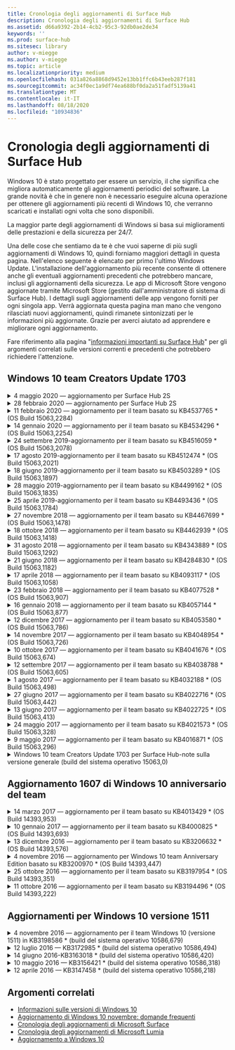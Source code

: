 ```yaml
---
title: Cronologia degli aggiornamenti di Surface Hub
description: Cronologia degli aggiornamenti di Surface Hub
ms.assetid: d66a9392-2b14-4cb2-95c3-92db0ae2de34
keywords: ''
ms.prod: surface-hub
ms.sitesec: library
author: v-miegge
ms.author: v-miegge
ms.topic: article
ms.localizationpriority: medium
ms.openlocfilehash: 031a826a8868d9452e13bb1ffc6b43eeb287f181
ms.sourcegitcommit: ac34f0ec1a9df74ea688bf0da2a51fadf5139a41
ms.translationtype: MT
ms.contentlocale: it-IT
ms.lasthandoff: 08/18/2020
ms.locfileid: "10934836"
---
```

# Cronologia degli aggiornamenti di Surface Hub

Windows 10 è stato progettato per essere un servizio, il che significa che migliora automaticamente gli aggiornamenti periodici del software. La grande novità è che in genere non è necessario eseguire alcuna operazione per ottenere gli aggiornamenti più recenti di Windows 10, che verranno scaricati e installati ogni volta che sono disponibili.

La maggior parte degli aggiornamenti di Windows si basa sui miglioramenti delle prestazioni e della sicurezza per 24/7.

Una delle cose che sentiamo da te è che vuoi saperne di più sugli aggiornamenti di Windows 10, quindi forniamo maggiori dettagli in questa pagina. Nell'elenco seguente è elencato per primo l'ultimo Windows Update. L'installazione dell'aggiornamento più recente consente di ottenere anche gli eventuali aggiornamenti precedenti che potrebbero mancare, inclusi gli aggiornamenti della sicurezza. Le app di Microsoft Store vengono aggiornate tramite Microsoft Store (gestito dall'amministratore di sistema di Surface Hub). I dettagli sugli aggiornamenti delle app vengono forniti per ogni singola app.
Verrà aggiornata questa pagina man mano che vengono rilasciati nuovi aggiornamenti, quindi rimanete sintonizzati per le informazioni più aggiornate. Grazie per averci aiutato ad apprendere e migliorare ogni aggiornamento.

Fare riferimento alla pagina "[informazioni importanti su Surface Hub](https://support.microsoft.com/products/surface-devices/surface-hub)" per gli argomenti correlati sulle versioni correnti e precedenti che potrebbero richiedere l'attenzione.

## Windows 10 team Creators Update 1703

<details>
<summary>4 maggio 2020 — aggiornamento per Surface Hub 2S</summary>

Questo aggiornamento è specifico di Surface Hub 2S e fornisce gli aggiornamenti del driver e del firmware descritti di seguito:

* Driver audio per Surface USB-15.3.6.0
  * Migliora le prestazioni audio direzionali.
* Driver audio per la visualizzazione Intel (R)-10.27.0.5
  * Migliora gli scenari di condivisione dello schermo.
* Driver di grafica Intel (R)-26.20.100.7263
  * Migliora la stabilità del sistema.
* Driver di sistema Surface-1.7.139.0
  * Migliora la stabilità del sistema.
* Aggiornamento del firmware di Surface SMC-1.176.139.0
  * Migliora la stabilità del sistema.
</details>

<details>
<summary>28 febbraio 2020 — aggiornamento per Surface Hub 2S</summary>

Questo aggiornamento è specifico di Surface Hub 2S e fornisce gli aggiornamenti del driver e del firmware descritti di seguito:

* Driver di integrazione della superficie-13.46.139.0 
  * Migliora gli scenari di luminosità dello schermo.
* Driver di interfaccia di Intel (R) Management Engine-1914.12.0.1256
  * Migliora la stabilità del sistema.
* Aggiornamento del firmware di Surface SMC-1.161.139.0
  * Migliora le prestazioni della batteria della penna.
* Aggiornamento di Surface UEFI-694.2938.768.0
  * Migliora la stabilità del sistema.
</details>

<details>
<summary>11 febbraio 2020 — aggiornamento per il team basato su KB4537765 * (OS Build 15063,2284)</summary>

Questo aggiornamento per Surface Hub include miglioramenti della qualità e correzioni per la sicurezza. Gli aggiornamenti principali per Surface Hub, non già descritti nella [cronologia degli aggiornamenti di Windows 10](https://support.microsoft.com/help/4018124/windows-10-update-history), includono:

* Risolve un problema in cui l'hub 2S non può essere sentito bene dagli altri partecipanti durante le chiamate Skype for business.
* Migliora l'affidabilità per alcuni scenari di utilizzo della lingua araba, ebraica e di altro linguaggio RTL in Surface Hub.

Fare riferimento alla guida per l' [amministratore di Surface Hub](https://docs.microsoft.com/surface-hub/) per abilitare/disabilitare le funzionalità e i servizi del dispositivo.
*[KB4537765](https://support.microsoft.com/help/4537765)
</details>

<details>
<summary>14 gennaio 2020 — aggiornamento per il team basato su KB4534296 * (OS Build 15063,2254)</summary>

Questo aggiornamento per Surface Hub include miglioramenti della qualità e correzioni per la sicurezza. Gli aggiornamenti principali per Surface Hub, non già descritti nella [cronologia degli aggiornamenti di Windows 10](https://support.microsoft.com/help/4018124/windows-10-update-history), includono:

* Risolve un problema con la raccolta di log per Microsoft Surface Hub 2S.

Fare riferimento alla guida per l' [amministratore di Surface Hub](https://docs.microsoft.com/surface-hub/) per abilitare/disabilitare le funzionalità e i servizi del dispositivo.
*[KB4534296](https://support.microsoft.com/help/4534296)
</details>

<details>
<summary>24 settembre 2019-aggiornamento per il team basato su KB4516059 * (OS Build 15063,2078)</summary>

Questo aggiornamento per Surface Hub include miglioramenti della qualità e correzioni per la sicurezza. Gli aggiornamenti principali per Surface Hub, non già descritti nella [cronologia degli aggiornamenti di Windows 10](https://support.microsoft.com/help/4018124/windows-10-update-history), includono:

 * Aggiornare la pagina impostazioni di ripristino di Surface Hub 2S per riflettere accuratamente le opzioni di ripristino.
 * Aggiornare la schermata iniziale di Surface Hub 2S per migliorare la riconoscibilità del dispositivo.
 * È stato risolto un problema con la visualizzazione in modo non corretto dello sfondo di Windows Team Shell.
 * È stato risolto un problema con la persistenza del layout del menu Start quando è stato configurato tramite MDM.
 * È stato risolto un problema in Microsoft Edge che si verifica quando si esplorano alcuni siti Web interni.
 * È stato risolto un problema in Skype for business che si verifica quando si presenta in modalità schermo intero.

Fare riferimento alla guida per l' [amministratore di Surface Hub](https://docs.microsoft.com/surface-hub/) per abilitare/disabilitare le funzionalità e i servizi del dispositivo.
*[KB4503289](https://support.microsoft.com/help/4503289)
</details>

<details>
<summary>17 agosto 2019-aggiornamento per il team basato su KB4512474 * (OS Build 15063,2021)</summary>

Questo aggiornamento per Surface Hub include miglioramenti della qualità e correzioni per la sicurezza. Gli aggiornamenti principali per Surface Hub, non già descritti nella [cronologia degli aggiornamenti di Windows 10](https://support.microsoft.com/help/4018124/windows-10-update-history), includono:

 * Assicura che il video su Hub 2S sia impostato su "Duplica".
 * Migliora l'affidabilità per alcuni scenari di utilizzo della lingua araba in Surface Hub.

Fare riferimento alla guida per l' [amministratore di Surface Hub](https://docs.microsoft.com/surface-hub/) per abilitare/disabilitare le funzionalità e i servizi del dispositivo.
*[KB4503289](https://support.microsoft.com/help/4503289)
 </details>

<details>
<summary>18 giugno 2019-aggiornamento per il team basato su KB4503289 * (OS Build 15063,1897)</summary>

Questo aggiornamento per Surface Hub include miglioramenti della qualità e correzioni per la sicurezza. Gli aggiornamenti principali per Surface Hub, non già descritti nella [cronologia degli aggiornamenti di Windows 10](https://support.microsoft.com/help/4018124/windows-10-update-history), includono:

* Risolve un problema che impedisce a un utente di accedere a un dispositivo Microsoft Surface Hub con un account di Azure Active Directory. Questo problema si verifica perché una sessione precedente non è terminata correttamente.
* Aggiunge il supporto per le connessioni TLS 1,2 ai provider di identità e Exchange negli scenari di configurazione dell'account del dispositivo.
* Correzioni per migliorare l'affidabilità dell'app di diagnostica hardware in hub 2S. 
* Correzione per migliorare la coerenza dell'esperienza di configurazione della prima esecuzione in hub 2S. 

Fare riferimento alla guida per l' [amministratore di Surface Hub](https://docs.microsoft.com/surface-hub/) per abilitare/disabilitare le funzionalità e i servizi del dispositivo.
*[KB4503289](https://support.microsoft.com/help/4503289)
</details>

<details>
<summary>28 maggio 2019-aggiornamento per il team basato su KB4499162 * (OS Build 15063,1835)</summary>

Questo aggiornamento per Surface Hub include miglioramenti della qualità e correzioni per la sicurezza. Gli aggiornamenti principali per Surface Hub, non già descritti nella [cronologia degli aggiornamenti di Windows 10](https://support.microsoft.com/help/4018124/windows-10-update-history), includono:

* Assicura che agli utenti di Surface Hub non venga chiesto di immettere le credenziali del proxy dopo che è stata abilitata la funzionalità "Usa credenziali account dispositivo".
* Risolve un problema in cui le connessioni Skype non riescono periodicamente perché l'audio/video non usa il proxy corretto.
* Aggiunge il supporto per TLS 1,2 in Skype for business.
* Risolve un errore di connessione SIP nel client Skype quando il server Skype ha disabilitato TLS 1,0 o TLS 1,1.

Fare riferimento alla guida per l' [amministratore di Surface Hub](https://docs.microsoft.com/surface-hub/) per abilitare/disabilitare le funzionalità e i servizi del dispositivo.
*[KB4499162](https://support.microsoft.com/help/4499162)
</details>

<details>
<summary>25 aprile 2019-aggiornamento per il team basato su KB4493436 * (OS Build 15063,1784)</summary>

Questo aggiornamento per Surface Hub include miglioramenti della qualità e correzioni per la sicurezza. Gli aggiornamenti principali per Surface Hub, non già descritti nella [cronologia degli aggiornamenti di Windows 10](https://support.microsoft.com/help/4018124/windows-10-update-history), includono:

* Risolve i problemi di sincronizzazione video e audio con alcuni dispositivi USB connessi all'hub Surface.

Fare riferimento alla guida per l' [amministratore di Surface Hub](https://docs.microsoft.com/surface-hub/) per abilitare/disabilitare le funzionalità e i servizi del dispositivo.
*[KB4493436](https://support.microsoft.com/help/4493436)
</details>

<details>
<summary>27 novembre 2018 — aggiornamento per il team basato su KB4467699 * (OS Build 15063,1478)</summary>

Questo aggiornamento per Surface Hub include miglioramenti della qualità e correzioni per la sicurezza. Gli aggiornamenti principali per Surface Hub, non già descritti nella [cronologia degli aggiornamenti di Windows 10](https://support.microsoft.com/help/4018124/windows-10-update-history), includono:

* Risolve un problema che impedisce ad alcuni utenti di accedere a "riunioni e file personali".

Fare riferimento alla guida per l' [amministratore di Surface Hub](https://docs.microsoft.com/surface-hub/) per abilitare/disabilitare le funzionalità e i servizi del dispositivo.
*[KBKB4467699](https://support.microsoft.com/help/KB4467699)
</details>

<details>
<summary>18 ottobre 2018 — aggiornamento per il team basato su KB4462939 * (OS Build 15063,1418)</summary>

Questo aggiornamento per Surface Hub include miglioramenti della qualità e correzioni per la sicurezza. Gli aggiornamenti principali per Surface Hub, non già descritti nella [cronologia degli aggiornamenti di Windows 10](https://support.microsoft.com/help/4018124/windows-10-update-history), includono:

* Correzioni per Skype for business: 
  * Risolve il problema di connessione Skype for business durante la ripresa da Sleep
  * Risolve il problema della connessione di rete Skype for business, quando il dispositivo è connesso a Internet
  * Risolve l'arresto anomalo di Skype for business durante la ricerca di utenti dalla directory
* Risolve il problema in cui l'hub riporta erroneamente "nessuna connessione Internet" in ambienti proxy aziendali.
* È stata implementata una funzionalità che consente ai clienti di eseguire l'operazione in una nuova esperienza lavagna.

Fare riferimento alla guida per l' [amministratore di Surface Hub](https://docs.microsoft.com/surface-hub/) per abilitare/disabilitare le funzionalità e i servizi del dispositivo.
*[KB4462939](https://support.microsoft.com/help/4462939)
</details>

<details>
<summary>31 agosto 2018 — aggiornamento per il team basato su KB4343889 * (OS Build 15063,1292)</summary>

Questo aggiornamento per Surface Hub include miglioramenti della qualità e correzioni per la sicurezza. Gli aggiornamenti principali per Surface Hub, non già descritti nella [cronologia degli aggiornamenti di Windows 10](https://support.microsoft.com/help/4018124/windows-10-update-history), includono:

* Aggiunge il supporto per Microsoft Teams
* Risolve il problema di gestione delle attività con la registrazione di Intune
* Consente agli amministratori di disabilitare la messaggistica istantanea e i servizi di posta elettronica per l'hub
* Ulteriori correzioni di bug e miglioramenti dell'affidabilità per l'app di Surface Hub Skype for business

Fare riferimento alla guida per l' [amministratore di Surface Hub](https://docs.microsoft.com/surface-hub/) per abilitare/disabilitare le funzionalità e i servizi del dispositivo.
*[KB4343889](https://support.microsoft.com/help/4343889)
</details>

<details>
<summary>21 giugno 2018 — aggiornamento per il team basato su KB4284830 * (OS Build 15063,1182)</summary>

Questo aggiornamento per Surface Hub include miglioramenti della qualità e correzioni per la sicurezza. Gli aggiornamenti principali per Surface Hub, non già descritti nella [cronologia degli aggiornamenti di Windows 10](https://support.microsoft.com/help/4018124/windows-10-update-history), includono:

* Modifica della telemetria per il supporto dei requisiti di PILR in EMEA

Fare riferimento alla guida per l' [amministratore di Surface Hub](https://docs.microsoft.com/surface-hub/) per abilitare/disabilitare le funzionalità e i servizi del dispositivo.
*[KB4284830](https://support.microsoft.com/help/KB4284830)
</details>

<details>
<summary>17 aprile 2018 — aggiornamento per il team basato su KB4093117 * (OS Build 15063,1058)</summary>

Questo aggiornamento per Surface Hub include miglioramenti della qualità e correzioni per la sicurezza. Gli aggiornamenti principali per Surface Hub, non già descritti nella [cronologia degli aggiornamenti di Windows 10](https://support.microsoft.com/help/4018124/windows-10-update-history), includono:

* Risolve un problema di proiezione cablata
* Abilita l'aggiornamento in blocco per determinati criteri MDM (Mobile Device Management)
* Risolve il problema con il telefono con chiamate internazionali
* Risolvere i problemi di risoluzione delle immagini quando 2 hub di Surface si uniscono alla stessa riunione
* Risolve l'errore di gestione dei certificati OMS (Operations Management Suite)
* Risolve un problema di sicurezza quando si pulisce alla fine di una sessione
* Indirizzi Miracast problema, quando Surface Hub viene specificato per i canali da 149 a 165
  * I canali da 149 a 165 continueranno a essere inutilizzabili in Europa, Giappone o Israele a causa di normative governative regionali

Fare riferimento alla guida per l' [amministratore di Surface Hub](https://docs.microsoft.com/surface-hub/) per abilitare/disabilitare le funzionalità e i servizi del dispositivo.
*[KB4093117](https://support.microsoft.com/help/4093117)
</details>

<details>
<summary>23 febbraio 2018 — aggiornamento per il team basato su KB4077528 * (OS Build 15063,907)</summary>

Questo aggiornamento per Surface Hub include miglioramenti della qualità e correzioni per la sicurezza. Gli aggiornamenti principali per Surface Hub, non già descritti nella [cronologia degli aggiornamenti di Windows 10](https://support.microsoft.com/help/4018124/windows-10-update-history), includono:

* Risolto un problema per cui le impostazioni MDM non venivano applicate correttamente
* Processo di pulizia migliorato

Fare riferimento alla guida per l' [amministratore di Surface Hub](https://docs.microsoft.com/surface-hub/) per abilitare/disabilitare le funzionalità e i servizi del dispositivo.
*[KB4077528](https://support.microsoft.com/help/4077528)
</details>

<details>
<summary>16 gennaio 2018 — aggiornamento per il team basato su KB4057144 * (OS Build 15063,877)</summary>

Questo aggiornamento per Surface Hub include miglioramenti della qualità e correzioni per la sicurezza. Gli aggiornamenti principali per Surface Hub, non già descritti nella [cronologia degli aggiornamenti di Windows 10](https://support.microsoft.com/help/4018124/windows-10-update-history), includono:

* Aggiunge la possibilità di gestire il layout di riquadro del menu Start tramite MDM
* Correzione di bug MDM sulla configurazione della rotazione delle password

Fare riferimento alla guida per l' [amministratore di Surface Hub](https://docs.microsoft.com/surface-hub/) per abilitare/disabilitare le funzionalità e i servizi del dispositivo.
*[KB4057144](https://support.microsoft.com/help/4057144)
</details>

<details>
<summary>12 dicembre 2017 — aggiornamento per il team basato su KB4053580 * (OS Build 15063,786)</summary>

Questo aggiornamento per Surface Hub include miglioramenti della qualità e correzioni per la sicurezza. Gli aggiornamenti principali per Surface Hub, non già descritti nella [cronologia degli aggiornamenti di Windows 10](https://support.microsoft.com/help/4018124/windows-10-update-history), includono:

* Risolve i flash video della fotocamera (strappi o sfarfallio) durante le chiamate Skype for business
* Risolve il problema di ID SSD centro notifiche

Fare riferimento alla guida per l' [amministratore di Surface Hub](https://docs.microsoft.com/surface-hub/) per abilitare/disabilitare le funzionalità e i servizi del dispositivo.
*[KB4053580](https://support.microsoft.com/help/4053580)
</details>

<details>
<summary>14 novembre 2017 — aggiornamento per il team basato su KB4048954 * (OS Build 15063,726)</summary>

Questo aggiornamento per Surface Hub include miglioramenti della qualità e correzioni per la sicurezza. Gli aggiornamenti principali per Surface Hub, non già descritti nella [cronologia degli aggiornamenti di Windows 10](https://support.microsoft.com/help/4018124/windows-10-update-history), includono:

* Aggiornamento delle funzionalità che consente ai clienti di abilitare l'autenticazione di rete cablata 802.1 x usando i criteri MDM.
* Un aggiornamento delle caratteristiche che consente agli utenti di selezionare dinamicamente un'applicazione di loro scelta quando si apre un file.
* Correzione che garantisce che la pulizia della sessione finale rimuova completamente tutte le connessioni tra l'account dell'utente e il dispositivo.
* Correzione delle prestazioni che migliora il tempo di pulizia e il tempo di connessione Miracast.
* Introduce un facile utilizzo dell'autenticazione durante le riunioni ad-Garrett.
* Correzione che consente ai componenti del servizio di usare lo stesso proxy configurato in tutto il dispositivo.
* Riduce e protegge in modo più completo la telemetria trasmessa dal dispositivo, riducendo l'utilizzo della larghezza di banda.
* Consente a una funzionalità che consente agli utenti di inviare un feedback a Microsoft dopo la conclusione di una riunione.

Fare riferimento alla guida per l' [amministratore di Surface Hub](https://docs.microsoft.com/surface-hub/) per abilitare/disabilitare le funzionalità e i servizi del dispositivo.
*[KB4048954](https://support.microsoft.com/help/4048954)
</details>

<details>
<summary>10 ottobre 2017 — aggiornamento per il team basato su KB4041676 * (OS Build 15063,674)</summary>

Questo aggiornamento per Surface Hub include miglioramenti della qualità e correzioni per la sicurezza. Gli aggiornamenti principali per Surface Hub, non già descritti nella [cronologia degli aggiornamenti di Windows 10](https://support.microsoft.com/help/4018124/windows-10-update-history), includono:

* Skype for Business
  * Risolve il problema che richiede il riavvio di un dispositivo durante la ripresa dal sonno.
  * Risolve un problema per cui i contatti esterni non sono stati risolti tramite l'account Hub Skype online.
* PowerPoint
  * Risolve un problema in cui alcune presentazioni di PowerPoint non si proiettano in hub.
* Generale
  * Risolvere il problema per cui non è stato possibile disabilitare la porta USB dall'amministratore di sistema.

*[KB4041676](https://support.microsoft.com/help/4041676)
</details>

<details>
<summary>12 settembre 2017 — aggiornamento per il team basato su KB4038788 * (OS Build 15063,605) </summary>

Questo aggiornamento per Surface Hub include miglioramenti della qualità e correzioni per la sicurezza. Gli aggiornamenti principali per Surface Hub, non già descritti nella [cronologia degli aggiornamenti di Windows 10](https://support.microsoft.com/help/4018124/windows-10-update-history), includono:

* Sicurezza
  * Risolve il problema con BitLocker quando il dispositivo viene riattivato dalla sospensione.
* Generale
  * Riduce la frequenza/quantità di telemetria per l'integrità del dispositivo e migliora le prestazioni del sistema.
  * Risolve un problema che impediva al dispositivo di raccogliere i registri di sistema.

*[KB4038788](https://support.microsoft.com/help/4038788)
</details>

<details>
<summary>1 agosto 2017 — aggiornamento per il team basato su KB4032188 * (OS Build 15063,498)</summary>

* Skype for Business 
  * Risolve il problema di accesso di Skype for business, che richiede Riprova o riavvia il sistema.
  * Risolve il tempo di riunione di Skype for business che viene visualizzato in modo non corretto.
  * Correzioni per migliorare l'affidabilità degli hub di Surface per Skype for business.

*[KB4032188](https://support.microsoft.com/help/4032188)
</details>

<details>
<summary>27 giugno 2017 — aggiornamento per il team basato su KB4022716 * (OS Build 15063,442)</summary>

Questo aggiornamento per Surface Hub include miglioramenti della qualità e correzioni per la sicurezza. Gli aggiornamenti principali per Surface Hub, non già descritti nella [cronologia degli aggiornamenti di Windows 10](https://support.microsoft.com/help/4018124/windows-10-update-history), includono:

* L'indirizzo del driver NVIDIA si arresta in modo anomalo e può richiedere il blocco di Surface Hub di 84, che richiede un riavvio manuale.
* Risolto un problema per cui alcune app non vengono avviate in un hub di Surface di 84.

*[KB4022716](https://support.microsoft.com/help/4022716)
</details>

<details>
<summary>13 giugno 2017 — aggiornamento per il team basato su KB4022725 * (OS Build 15063,413)</summary>

Questo aggiornamento per Surface Hub include miglioramenti della qualità e correzioni per la sicurezza. Gli aggiornamenti principali per Surface Hub, non già descritti nella [cronologia degli aggiornamenti di Windows 10](https://support.microsoft.com/help/4018124/windows-10-update-history), includono:

* Generale
  * Problemi di eliminazione dell'input penna risolti con le penne
  * Risolto il problema causando il tempo esteso alla riunione "cleanup"

*[KB4022725](https://support.microsoft.com/help/4022725)
</details>

<details>
<summary>24 maggio 2017 — aggiornamento per il team basato su KB4021573 * (OS Build 15063,328)</summary>

Questo aggiornamento per Surface Hub include miglioramenti della qualità e correzioni per la sicurezza. Gli aggiornamenti principali per Surface Hub, non già descritti nella [cronologia degli aggiornamenti di Windows 10](https://support.microsoft.com/help/4018124/windows-10-update-history), includono:

* Generale
  * Problema risolto con la conservazione delle impostazioni proxy durante il problema di aggiornamento

*[KB4021573](https://support.microsoft.com/help/4021573)
</details>

<details>
<summary>9 maggio 2017 — aggiornamento per il team basato su KB4016871 * (OS Build 15063,296)</summary>

Questo aggiornamento per Surface Hub include miglioramenti della qualità e correzioni per la sicurezza. Gli aggiornamenti principali per Surface Hub, non già descritti nella [cronologia degli aggiornamenti di Windows 10](https://support.microsoft.com/help/4018124/windows-10-update-history), includono:

* Generale
  * Problema del ciclo di sospensione/riattivazione risolto
  * Risolti diversi problemi di ripristino e recupero
  * Problema della scheda cronologia aggiornamenti risolti
  * Problema di avvio del servizio Miracast risolto
* App
  * Errore di aggiornamento pacchetto dell'app risolto

*[KB4016871](https://support.microsoft.com/help/4016871)
</details>

<details>
<summary>Windows 10 team Creators Update 1703 per Surface Hub-note sulla versione generale (build del sistema operativo 15063,0)</summary>

Questo aggiornamento per Surface Hub include miglioramenti della qualità e correzioni per la sicurezza. Gli aggiornamenti principali per Surface Hub, non già descritti nella [cronologia degli aggiornamenti di Windows 10](https://support.microsoft.com/help/4018124/windows-10-update-history), includono:

* Evoluzione dell'esperienza dello schermo di grandi dimensioni 
  * È stato migliorato il carosello delle riunioni in benvenuto e inizio
  * Partecipare alle riunioni e terminare la sessione direttamente dal menu Start
  * Le app possono usare più dello schermo durante una sessione
  * Controlli Skype semplificati
  * Meccanismi migliorati per fornire feedback
* Accedere al contenuto personale *
  * Single Sign-on personale da Welcome o Start
  * Partecipare alle riunioni e terminare la sessione direttamente dal menu Start
  * Accedere ai file personali tramite OneDrive for business direttamente dall'inizio
  * Accesso a un partecipante prepopolato
  * Flussi di autenticazione semplificati con l'app "Authenticator" * *
* Distribuzione & gestibilità 
  * Esperienza di configurazione semplificata tramite il provisioning bulk
  * Servizio recupero dispositivi basato su cloud
  * Supporto del certificato client aziendale
  * Supporto delle credenziali proxy migliorate
  * Supporto della configurazione di Skype Quality of Service (QoS) aggiunto e/Improved
  * Aggiunta della possibilità di impostare il volume di dispositivo predefinito nelle impostazioni
  * Supporto MDM migliorato per [le impostazioni](https://docs.microsoft.com/surface-hub/remote-surface-hub-management) di Surface Hub
* Sicurezza migliorata 
  * Aggiunta della possibilità di limitare le unità USB solo a BitLocker
  * Aggiunta della possibilità di disabilitare le porte USB tramite MDM
  * Aggiunta la possibilità di disabilitare la funzionalità "Riprendi sessione" in timeout
  * Aggiunta del supporto 802.1 x cablato
* Audio e proiezione
  * Miglioramenti del Dolby audio "Human speaker"
  * Riduci "tocco penna" quando si usa la penna durante le chiamate Skype for business
  * Aggiunto il supporto per le connessioni di infrastruttura Miracast
* Correzioni di affidabilità e prestazioni
  * Risolti diversi problemi di ripristino e recupero
  * Problema di autenticazione di Exchange Hub risolto quando si utilizzano i certificati client
  * Migliorata la connessione di rete Wi-Fi e la stabilità delle credenziali
  * Risolto il problema dell'audio Miracast e della sincronizzazione durante la riproduzione di video
  * Impostazione inclusa per disabilitare il comportamento di connessione automatica

* La funzionalità Single Sign-in richiede l'uso di Office365 e OneDrive for business * * fare riferimento alla guida per gli amministratori per i requisiti di servizio

</details>

## Aggiornamento 1607 di Windows 10 anniversario del team

<details>
<summary>14 marzo 2017 — aggiornamento per il team basato su KB4013429 * (OS Build 14393,953)</summary>

Questo aggiornamento per Surface Hub include miglioramenti della qualità e correzioni per la sicurezza. Gli aggiornamenti principali per Surface Hub, non già descritti nella [cronologia degli aggiornamenti di Windows 10](https://support.microsoft.com/help/4018124/windows-10-update-history), includono:

* Generale
  * Correzione della sicurezza per Esplora file per impedire l'esplorazione di percorsi di file con restrizioni
* Skype for Business
  * Correggere la latenza durante la condivisione dello schermo basata su desktop remoto

*[KB4013429](https://support.microsoft.com/help/4013429)
</details>

<details>
<summary>10 gennaio 2017 — aggiornamento per il team basato su KB4000825 * (OS Build 14393,693)</summary>

Questo aggiornamento per Surface Hub include miglioramenti della qualità e correzioni per la sicurezza. Gli aggiornamenti principali per Surface Hub, non già descritti nella [cronologia degli aggiornamenti di Windows 10](https://support.microsoft.com/help/4018124/windows-10-update-history), includono:

* Abilitazione della selezione dei layout di tastiera di 106/109 per l'uso con le tastiere giapponesi fisiche

*[KB4000825](https://support.microsoft.com/help/4000825)
</details>

<details>
<summary>13 dicembre 2016 — aggiornamento per il team basato su KB3206632 * (OS Build 14393,576)</summary>

Questo aggiornamento per Surface Hub include miglioramenti della qualità e correzioni per la sicurezza. Gli aggiornamenti principali per Surface Hub, non già descritti nella [cronologia degli aggiornamenti di Windows 10](https://support.microsoft.com/help/4018124/windows-10-update-history), includono:

* Risolve il problema della distorsione audio della connessione cablata

*[KB3206632](https://support.microsoft.com/help/3206632)
</details>

<details>
<summary>4 novembre 2016 — aggiornamento per Windows 10 team Anniversary Edition basato su KB3200970 * (OS Build 14393,447)</summary>

Questo aggiornamento per l'aggiornamento dell'anniversario del team di Windows 10 (versione 1607) per Surface Hub include miglioramenti della qualità e correzioni della sicurezza. Gli aggiornamenti principali per Surface Hub, non già descritti nella [cronologia degli aggiornamenti di Windows 10](https://support.microsoft.com/help/4018124/windows-10-update-history), includono:

* Correzioni di bug di Skype for business per migliorare l'affidabilità

*[KB3200970](https://support.microsoft.com/help/3200970)
</details>

<details>
<summary>25 ottobre 2016 — aggiornamento per il team basato su KB3197954 * (OS Build 14393,351)</summary>

Questo aggiornamento per Surface Hub include miglioramenti della qualità e correzioni per la sicurezza. Gli aggiornamenti principali per Surface Hub, non già descritti nella [cronologia degli aggiornamenti di Windows 10](https://support.microsoft.com/help/4018124/windows-10-update-history), includono:

* Abilitazione della nuova funzionalità Sleep in OS e BIOS per ridurre il consumo di energia dell'hub Surface e migliorare l'affidabilità a lungo termine
* Generale
  * Risolve gli scenari in cui la tastiera su schermo a volte non viene visualizzata
  * Risolve il turno di applicazione lavagna che si verifica occasionalmente durante l'apertura di una riunione pianificata
  * Risolve il problema che impedisce agli amministratori di modificare la password di amministratore locale, dopo che il dispositivo è stato reimpostato
  * Problema di risoluzione del BIOS modifica con il rilevamento della barra di stato durante il ripristino del dispositivo
  * Aggiornamento UEFI per risolvere i problemi di spegnimento

*[KB3197954](https://support.microsoft.com/help/3197954)
</details>

<details>
<summary>11 ottobre 2016 — aggiornamento per il team basato su KB3194496 * (OS Build 14393,222)</summary>

Questo aggiornamento porta l'aggiornamento dell'anniversario del team di Windows 10 a Surface Hub e include miglioramenti della qualità e correzioni della sicurezza. Il dispositivo sarà in esecuzione Windows 10 versione 1607 dopo l'installazione. Gli aggiornamenti principali per Surface Hub, non già descritti nella [cronologia degli aggiornamenti di Windows 10](https://support.microsoft.com/help/4018124/windows-10-update-history), includono:

* Skype for Business
  * Miglioramenti delle prestazioni quando si partecipa a riunioni, inclusi i problemi quando si partecipa a una riunione con gli account federati
  * Supporto per la condivisione dello schermo basato su video (VBSS) ora disponibile in Skype for business per Surface Hub
  * Disconnessione risolta dopo 5 minuti di un problema di tempo di inattività
  * Errore di condivisione dello schermo di Skype hub-to-Hub risolto
  * Miglioramenti apportati a Skype video, tra cui:
    * Perdita di video durante la riunione con più relatori video
    * Ritaglio video durante le chiamate
    * Il video della chiamata in uscita non viene visualizzato per altri partecipanti
  * Problema risolto con l'errore di accesso UPN
  * Problema risolto con il tastierino telefonico durante l'uso delle chiamate SIP (Session Initiation Protocol)
* Lavagna
  * L'utente può ora salvare e richiamare le sessioni di lavagna usando il servizio online di OneDrive (tramite funzionalità di condivisione)
  * Migliorata l'avvio della lavagna quando si rimuove la penna dal Dock
* App
  * App OneDrive preinstallata per l'accesso ai file personali e di lavoro
  * App Foto preinstallate, per visualizzare foto e video
  * App PowerBI preinstallata per visualizzare i dashboard
  * Le app di Office-Word, Excel, PowerPoint-sono tutte abilitate per l'input penna
  * Edge in Surface hub ora supporta i siti Web basati su Flash
* Generale
  * Selezione del dispositivo audio abilitato (per gli hub di superficie collegati con dispositivi audio esterni)
  * Supporto abilitato per HDCP in un connettore di output DisplayPort
  * L'interfaccia utente di sistema cambia in impostazioni per l'ottimizzazione dell'usabilità (fare riferimento alle guide per gli [utenti e gli amministratori](https://www.microsoft.com/surface/support/surface-hub) per ulteriori dettagli)
  * Correzioni di bug e ottimizzazioni delle prestazioni per velocizzare il flusso di accesso di Azure Active Directory
  * Tempi significativamente migliorati per reimpostare e ripristinare un hub Surface
  * L'interfaccia utente di Windows Defender è stata aggiunta all'interno delle impostazioni
  * Tocco di UX migliorato per iniziare
  * Supporto abilitato per una proiezione wireless superiore a 1080p tramite Miracast, su dispositivi supportati
  * Risolto "non c'è connessione Internet" e "gli appuntamenti potrebbero non essere aggiornati" Stati di notifica falsi dall'avvio
  * Maggiore affidabilità della tastiera su schermo
  * Supporto aggiuntivo per la creazione di pacchetti di provisioning di Surface Hub con Windows Imaging & Configuration designer (ICD) e una soluzione migliorata per il monitoraggio degli hub Surface in Operations Management Suite (OMS)

*[KB3194496](https://support.microsoft.com/help/3194496)
</details>

## Aggiornamenti per Windows 10 versione 1511

<details>
<summary>4 novembre 2016 — aggiornamento per il team Windows 10 (versione 1511) in KB3198586 * (build del sistema operativo 10586,679)</summary>

Questo aggiornamento per il team di Windows 10 (versione 1511) a Surface Hub include miglioramenti della qualità e correzioni di sicurezza delineati nella [cronologia degli aggiornamenti di Windows 10](https://support.microsoft.com/help/4018124/windows-10-update-history). Questo aggiornamento non contiene elementi specifici per il mozzo della superficie.

*[KB3198586](https://support.microsoft.com/help/3198586)
</details>

<details>
<summary>12 luglio 2016 — KB3172985 * (build del sistema operativo 10586,494)</summary>

Questo aggiornamento include miglioramenti della qualità e correzioni per la sicurezza. In questo aggiornamento non vengono introdotte nuove funzionalità del sistema operativo. Le modifiche chiave specifiche per l'hub Surface (quelle non già incluse nella [cronologia degli aggiornamenti di Windows 10](https://support.microsoft.com/help/4018124/windows-10-update-history)) includono:

* Risolto un problema che causava arresti anomali di sistema Windows
* Risolto un problema che causava un arresto anomalo del bordo
* Risolto un problema che causa un arresto anomalo del servizio
* Risolto un problema per cui alcuni dati dell'app non sono stati rimossi correttamente dopo una sessione
* Driver NFC aggiornato di Broadcom per migliorare le prestazioni NFC
* Aggiornamento del driver Wi-Fi Marvell per migliorare le prestazioni di Miracast
* Driver Nvidia aggiornato per correggere un bug di visualizzazione in cui 84 "i dispositivi di Surface Hub mostrano contenuto Dim o fuzzy
* Sono stati risolti numerosi problemi di Skype for business, tra cui: 
  * Problema che ha causato la disconnessione di Skype for business durante le riunioni
  * Problema in cui gli utenti non hanno potuto partecipare alle riunioni quando l'organizzatore della riunione era in una configurazione federata
  * Abilitazione della condivisione delle applicazioni Skype for business
  * Problema che ha causato un arresto anomalo dell'applicazione Skype
* Aggiunta di un prompt in "Impostazioni" per informare gli utenti che il sistema operativo può essere danneggiato se il ripristino del dispositivo viene interrotto prima del completamento

*[KB3172985](https://support.microsoft.com/help/3172985)
</details>

<details>
<summary>14 giugno 2016-KB3163018 * (build del sistema operativo 10586,420)</summary>

Questo aggiornamento per Surface Hub include miglioramenti della qualità e correzioni per la sicurezza. In questo aggiornamento non vengono introdotte nuove funzionalità del sistema operativo. Gli aggiornamenti principali per Surface Hub, non già descritti nella [cronologia degli aggiornamenti di Windows 10](https://support.microsoft.com/help/4018124/windows-10-update-history), includono:

* Rilascio vincolato. Vedere il 12 luglio 2016- [KB3172985](https://support.microsoft.com/en-us/help/3172985) (OS Build 10586,494) per i dettagli del pacchetto specifici del mozzo di Surface

*[KB3163018](https://support.microsoft.com/help/3163018)
</details>

<details>
<summary>10 maggio 2016 — KB3156421 * (build del sistema operativo 10586,318)</summary>

Questo aggiornamento per Surface Hub include miglioramenti della qualità e correzioni per la sicurezza. In questo aggiornamento non vengono introdotte nuove funzionalità del sistema operativo. Gli aggiornamenti principali per Surface Hub, non già descritti nella [cronologia degli aggiornamenti di Windows 10](https://support.microsoft.com/help/4018124/windows-10-update-history), includono:

* Risolto un problema che impediva l'installazione di alcune app Store (OneDrive)
* Risolto un problema che causava l'interruzione dell'input tocco nelle applicazioni

*[KB3156421](https://support.microsoft.com/help/3156421)
</details>

<details>
<summary>12 aprile 2016 — KB3147458 * (build del sistema operativo 10586,218)</summary>

Questo aggiornamento per Surface Hub include miglioramenti della qualità e correzioni per la sicurezza. In questo aggiornamento non vengono introdotte nuove funzionalità del sistema operativo. Gli aggiornamenti principali per Surface Hub, non già descritti nella [cronologia degli aggiornamenti di Windows 10](https://support.microsoft.com/help/4018124/windows-10-update-history), includono:

* Risolto un problema per cui il livello del volume non è stato reimpostato correttamente

*[KB3147458](https://support.microsoft.com/help/3147458)
</details>

## Argomenti correlati

* [Informazioni sulle versioni di Windows 10](https://go.microsoft.com/fwlink/p/?LinkId=724328)
* [Aggiornamento di Windows 10 novembre: domande frequenti](https://windows.microsoft.com/windows-10/windows-update-faq)
* [Cronologia degli aggiornamenti di Microsoft Surface](https://go.microsoft.com/fwlink/p/?LinkId=724327)
* [Cronologia degli aggiornamenti di Microsoft Lumia](https://go.microsoft.com/fwlink/p/?LinkId=785968)
* [Aggiornamento a Windows 10](https://go.microsoft.com/fwlink/p/?LinkId=616447)
